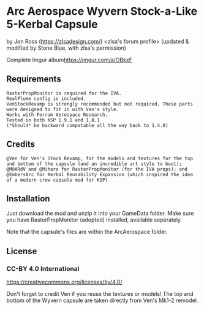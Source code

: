 # Arc Aerospace Wyvern Stock-a-Like 5-Kerbal Capsule

by Jon Ross (https://zlsadesign.com/) <zlsa's forum profile>
	(updated & modified by Stone Blue<Stone Blue profile>, with zlsa's permission)

<new thread here>

<SpaceDock link here>
<Github here>

Complete Imgur album<https://imgur.com/a/OBkxF>


## Requirements

    RasterPropMonitor is required for the IVA.
    RealPlume config is included.
    VenStockRevamp is strongly recommended but not required. These parts were designed to fit in with Ven's style.
    Works with Ferram Aerospace Research.
    Tested in both KSP 1.9.1 and 1.8.1
	(*Should* be backward compatable all the way back to 1.4.0)


## Credits

	@Ven for Ven's Stock Revamp, for the models and textures for the top and bottom of the capsule (and an incredible art style to boot);
	@MOARdV and @Mihara for RasterPropMonitor (for the IVA props); and
	@EmbersArc for Kerbal Reusability Expansion (which inspired the idea of a modern crew capsule mod for KSP)
 

## Installation

Just download the mod and unzip it into your GameData folder. Make sure you have RasterPropMonitor (adopted) installed, available seperately.

Note that the capsule's files are within the ArcAerospace folder.


## License

### CC-BY 4.0 International
https://creativecommons.org/licenses/by/4.0/

Don't forget to credit Ven if you reuse the textures or models! The top and bottom of the Wyvern capsule are taken directly from Ven's Mk1-2 remodel.

  